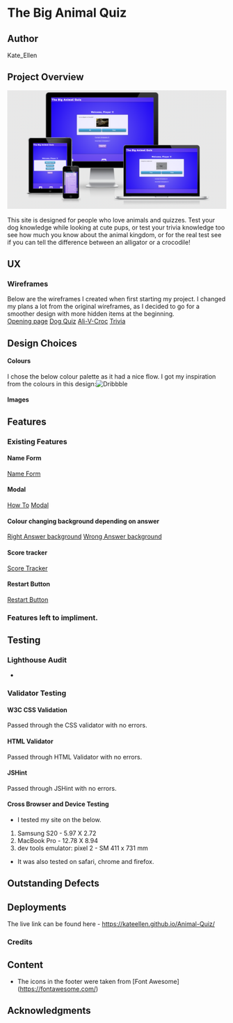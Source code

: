 # The Big Animal Quiz

## Author 
Kate_Ellen

## Project Overview 

![Website Display](https://github.com/KateEllen/Animal-Quiz/blob/main/assets/images/documentation/responsive-screenshot.png)


This site is designed for people who love animals and quizzes. Test your dog knowledge while looking at cute pups, or test your trivia knowledge too see how much you know about the animal kingdom, or for the real test see if you can tell the difference between an alligator or a crocodile!  

## UX

### Wireframes 

Below are the wireframes I created when first starting my project. I changed my plans a lot from the original wireframes, as I decided to go for a smoother design with more hidden items at the beginning.  
[Opening page](https://github.com/KateEllen/Animal-Quiz/tree/main/assets/images/documentation)
[Dog Quiz](https://github.com/KateEllen/Animal-Quiz/blob/main/assets/images/documentation/dog-quiz-wireframe.png)
[Ali-V-Croc](https://github.com/KateEllen/Animal-Quiz/blob/main/assets/images/documentation/ali-v-croc-wireframe.png)
[Trivia](https://github.com/KateEllen/Animal-Quiz/blob/main/assets/images/documentation/trivia-wireframe.png)

## Design Choices 

#### Colours 
I chose the below colour palette as it had a nice flow. I got my inspiration from the colours in this design:![Dribbble](https://dribbble.com/shots/4918055-Quiztion-Trivia-Game)

#### Images



## Features 

### Existing Features 

#### Name Form
[Name Form]()

#### Modal
[How To](https://github.com/KateEllen/Animal-Quiz/blob/main/assets/images/documentation/how-to-button.png)
[Modal](https://github.com/KateEllen/Animal-Quiz/blob/main/assets/images/documentation/how-to-modal.png)

#### Colour changing background depending on answer
[Right Answer background](https://github.com/KateEllen/Animal-Quiz/blob/main/assets/images/documentation/right-answer.png)
[Wrong Answer background](https://github.com/KateEllen/Animal-Quiz/blob/main/assets/images/documentation/wrong-answer.png)

#### Score tracker
[Score Tracker](https://github.com/KateEllen/Animal-Quiz/blob/main/assets/images/documentation/score-tracker.png)

#### Restart Button
[Restart Button](https://github.com/KateEllen/Animal-Quiz/blob/main/assets/images/documentation/restart-button.png)



### Features left to impliment. 



## Testing

### Lighthouse Audit 
- 


### Validator Testing 
#### W3C CSS Validation 
Passed through the CSS validator with no errors.

#### HTML Validator 
Passed through HTML Validator with no errors.

#### JSHint 
Passed through JSHint with no errors. 


#### Cross Browser and Device Testing

- I tested my site on the below. 
1. Samsung S20 - 5.97 X 2.72 
2. MacBook Pro - 12.78 X 8.94 
3. dev tools emulator: pixel 2 - SM 411 x 731 mm

- It was also tested on safari, chrome and firefox. 




## Outstanding Defects 




## Deployments 

The live link can be found here - https://kateellen.github.io/Animal-Quiz/

### Credits 

## Content 


- The icons in the footer were taken from [Font Awesome] (https://fontawesome.com/)

## Acknowledgments
